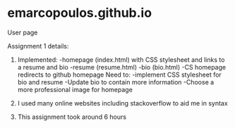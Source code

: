 # emarcopoulos.github.io
User page

Assignment 1 details:

1)
	Implemented:
		-homepage (index.html) with CSS stylesheet and links to a resume and bio
		-resume (resume.html)
		-bio (bio.html)
		-CS homepage redirects to github homepage
	Need to:
		-implement CSS stylesheet for bio and resume
		-Update bio to contain more information
		-Choose a more professional image for homepage

2)
	I used many online websites including stackoverflow to aid me in syntax

3)
	This assignment took around 6 hours

